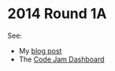 # 2014 Round 1A #

See:

   - My [blog post](http://matthewdaws.github.io/20141a.html)
   - The [Code Jam Dashboard](https://code.google.com/codejam/contest/2984486/dashboard)